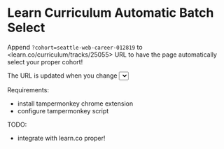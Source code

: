 # Learn Curriculum Automatic Batch Select

Append `?cohort=seattle-web-career-012819`
to <learn.co/curriculum/tracks/25055> URL
to have the page automatically select your
proper cohort!

The URL is updated when you change <select>
Save the URL as a bookmark to auto-load!


Requirements:
- install tampermonkey chrome extension
- configure tampermonkey script


TODO:
- integrate with learn.co proper!

